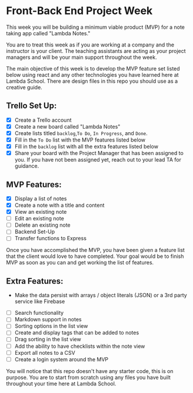 # Front-Back End Project Week
This week you will be building a minimum viable product (MVP) for a note taking app called "Lambda Notes."

You are to treat this week as if you are working at a company and the instructor is your client. The teaching assistants are acting as your project managers and will be your main support throughout the week.

The main objective of this week is to develop the MVP feature set listed below using react and any other technologies you have learned here at Lambda School. There are design files in this repo you should use as a creative guide.  

## Trello Set Up:
* [x] Create a Trello account
* [x] Create a new board called "Lambda Notes"
* [x] Create lists titled ```backlog```,```To Do```, ```In Progress```, and ```Done```.
* [x] Fill in the ```To Do``` list with the MVP features listed below
* [x] Fill in the ```backlog``` list with all the extra features listed below
* [x] Share your board with the Project Manager that has been assigned to you.  If you have not been assigned yet, reach out to your lead TA for guidance.

## MVP Features:
* [x] Display a list of notes
* [x] Create a note with a title and content
* [x] View an existing note
* [ ] Edit an existing note
* [ ] Delete an existing note
* [ ] Backend Set-Up
* [ ] Transfer functions to Express

Once you have accomplished the MVP, you have been given a feature list that the client would love to have completed.  Your goal would be to finish MVP as soon as you can and get working the list of features.

## Extra Features:
* Make the data persist with arrays / object literals (JSON) or a 3rd party service like Firebase
* [ ] Search functionality
* [ ] Markdown support in notes
* [ ] Sorting options in the list view
* [ ] Create and display tags that can be added to notes
* [ ] Drag sorting in the list view
* [ ] Add the ability to have checklists within the note view
* [ ] Export all notes to a CSV
* [ ] Create a login system around the MVP

You will notice that this repo doesn't have any starter code, this is on purpose.  You are to start from scratch using any files you have built throughout your time here at Lambda School.  